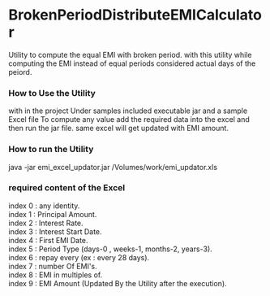 # BrokenPeriodDistributeEMICalculator
Utility to compute the equal EMI with broken period. with this utility while computing the EMI instead of equal periods considered actual days of the peiord.

### How to Use the Utility
with in the project Under samples included executable jar and a sample Excel file 
To compute any value add the required data into the excel and then run the jar file.
same excel will get updated with EMI amount.

### How to run the Utility
java -jar emi_excel_updator.jar /Volumes/work/emi_updator.xls

### required content of the Excel
index 0 : any identity.  
index 1 : Principal Amount.  
index 2 : Interest Rate.  
index 3 : Interest Start Date.  
index 4 : First EMI Date.  
index 5 : Period Type (days-0 , weeks-1, months-2, years-3).  
index 6 : repay every (ex : every 28 days).  
index 7 : number Of EMI's.  
index 8 : EMI in multiples of.  
index 9 : EMI Amount (Updated By the Utility after the execution).  

